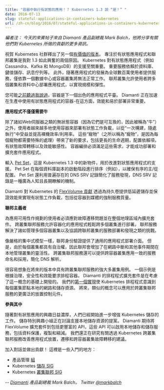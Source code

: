 ```yaml
---
title: "容器中執行有狀態的應用！？ Kubernetes 1.3 說 “是！” "
date: 2016-07-13
slug: stateful-applications-in-containers-kubernetes
url: /zh-cn/blog/2016/07/stateful-applications-in-containers-kubernetes
---
```

<!--
---
title: " Stateful Applications in Containers!? Kubernetes 1.3 Says “Yes!” "
date: 2016-07-13
slug: stateful-applications-in-containers-kubernetes
url: /zh-cn/blog/2016/07/stateful-applications-in-containers-kubernetes
---
-->

<!--
_Editor's note: today’s guest post is from Mark Balch, VP of Products at Diamanti, who’ll share more about the contributions they’ve made to Kubernetes._    
-->
_編者注： 今天的來賓帖子來自 Diamanti 產品副總裁 Mark Balch，他將分享有關他們對 Kubernetes 所做的貢獻的更多資訊。_ 

<!--

Congratulations to the Kubernetes community on another [value-packed release](https://kubernetes.io/blog/2016/07/kubernetes-1-3-bridging-cloud-native-and-enterprise-workloads/). A focus on stateful applications and federated clusters are two reasons why I’m so excited about 1.3. Kubernetes support for stateful apps such as Cassandra, Kafka, and MongoDB is critical. Important services rely on databases, key value stores, message queues, and more. Additionally, relying on one data center or container cluster simply won’t work as apps grow to serve millions of users around the world. Cluster federation allows users to deploy apps across multiple clusters and data centers for scale and resiliency.

-->
祝賀 Kubernetes 社群釋出了另一個[有價值的版本](https://kubernetes.io/blog/2016/07/kubernetes-1-3-bridging-cloud-native-and-enterprise-workloads/)。
專注於有狀態應用程式和聯邦叢集是我對 1.3 如此興奮的兩個原因。
Kubernetes 對有狀態應用程式（例如 Cassandra、Kafka 和 MongoDB）的支援至關重要。
重要服務依賴於資料庫、鍵值儲存、訊息佇列等。
此外，隨著應用程式的發展為全球數百萬使用者提供服務，僅依靠一個數據中心或容器叢集將無法正常工作。
聯邦叢集允許使用者跨多個叢集和資料中心部署應用程式，以實現規模和彈性。

<!--
You may have [heard me say before](https://www.diamanti.com/blog/the-next-great-application-platform/) that containers are the next great application platform. Diamanti is accelerating container adoption for stateful apps in production - where performance and ease of deployment really matter.&nbsp;  
-->
您可能[之前聽過我說過](https://www.diamanti.com/blog/the-next-great-application-platform/)，容器是下一個出色的應用程式平臺。
Diamanti 正在加速在生產中使用有狀態應用程式的容器-在這方面，效能和易於部署非常重要。

<!--
**Apps Need More Than Cattle**  
-->
**應用程式不僅僅需要牛**  

<!--
Beyond stateless containers like web servers (so-called “cattle” because they are interchangeable), users are increasingly deploying stateful workloads with containers to benefit from “build once, run anywhere” and to improve bare metal efficiency/utilization. These “pets” (so-called because each requires special handling) bring new requirements including longer life cycle, configuration dependencies, stateful failover, and performance sensitivity. Container orchestration must address these needs to successfully deploy and scale apps.  
-->
除了諸如Web伺服器之類的無狀態容器（因為它們是可互換的，因此被稱為“牛”）之外，使用者越來越多地使用容器來部署有狀態工作負載，以從“一次構建，隨處執行”中受益並提高裸機效率/利用率。
這些“寵物”（之所以稱為“寵物”，是因為每個寵物都需要特殊的處理）帶來了新的要求，包括更長的生命週期，配置依賴項，有狀態故障轉移以及效能敏感性。
容器編排必須滿足這些需求，才能成功部署和擴充套件應用程式。

<!--
Enter [Pet Set](/docs/user-guide/petset/), a new object in Kubernetes 1.3 for improved stateful application support. Pet Set sequences through the startup phase of each database replica (for example), ensuring orderly master/slave configuration. Pet Set also simplifies service discovery by leveraging ubiquitous DNS SRV records, a well-recognized and long-understood mechanism.  
-->
輸入 [Pet Set](/docs/user-guide/petset/)，這是 Kubernetes 1.3 中的新物件，用於改進對狀態應用程式的支援。
Pet Set 在每個資料庫副本的啟動階段進行排序（例如），以確保有序的主/從配置。
Pet Set 還利用普遍存在的 DNS SRV 記錄簡化了服務發現，DNS SRV 記錄是一種廣為人知且長期瞭解的機制。

<!--
Diamanti’s [FlexVolume contribution](https://github.com/kubernetes/kubernetes/pull/13840) to Kubernetes enables stateful workloads by providing persistent volumes with low-latency storage and guaranteed performance, including enforced quality-of-service from container to media.  
-->
Diamanti 對 Kubernetes 的 [FlexVolume 貢獻](https://github.com/kubernetes/kubernetes/pull/13840) 透過為持久卷提供低延遲儲存並保證效能來實現有狀態工作負載，包括從容器到媒體的強制服務質量。

<!--
**A Federalist**  
-->
**聯邦主義者** 

<!--
Users who are planning for application availability must contend with issues of failover and scale across geography. Cross-cluster federated services allows containerized apps to easily deploy across multiple clusters. Federated services tackles challenges such as managing multiple container clusters and coordinating service deployment and discovery across federated clusters.  
-->
為應用可用性作規劃的使用者必須應對故障遷移問題並在整個地理區域內擴充套件。
跨叢集聯邦服務允許容器化的應用程式輕鬆跨多個叢集進行部署。
聯邦服務解決了諸如管理多個容器叢集以及協調跨聯邦叢集的服務部署和發現之類的挑戰。

<!--
Like a strictly centralized model, federation provides a common app deployment interface. With each cluster retaining autonomy, however, federation adds flexibility to manage clusters locally during network outages and other events. Cross-cluster federated services also applies consistent service naming and adoption across container clusters, simplifying DNS resolution.  
-->
像嚴格的集中式模型一樣，聯邦身份驗證提供了通用的應用程式部署介面。
但是，由於每個叢集都具有自治權，因此聯邦會增加了在網路中斷和其他事件期間在本地管理叢集的靈活性。
跨叢集聯邦服務還可以提供跨容器叢集應用一致的服務命名和採用，簡化 DNS 解析。

<!--
It’s easy to imagine powerful multi-cluster use cases with cross-cluster federated services in future releases. An example is scheduling containers based on governance, security, and performance requirements. Diamanti’s scheduler extension was developed with this concept in mind. Our [first implementation](https://github.com/kubernetes/kubernetes/pull/13580) makes the Kubernetes scheduler aware of network and storage resources local to each cluster node. Similar concepts can be applied in the future to broader placement controls with cross-cluster federated services.&nbsp;  
-->
很容易想象在將來的版本中具有跨叢集聯邦服務的強大多叢集用例。
一個示例是根據治理，安全性和效能要求排程容器。
Diamanti 的排程程式擴充套件是在考慮了這一概念的基礎上開發的。
我們的[第一個實現](https://github.com/kubernetes/kubernetes/pull/13580)使 Kubernetes 排程程式意識到每個叢集節點本地的網路和儲存資源。
將來，類似的概念可以應用於跨叢集聯邦服務的更廣泛的放置控制元件。

<!--
**Get Involved**  
-->
**參與其中**  

<!--
With interest growing in stateful apps, work has already started to further enhance Kubernetes storage. The Storage Special Interest Group is discussing proposals to support local storage resources. Diamanti is looking forward to extend FlexVolume to include richer APIs that enable local storage and storage services including data protection, replication, and reduction. We’re also working on proposals for improved app placement, migration, and failover across container clusters through Kubernetes cross-cluster federated services.  
-->
隨著對有狀態應用的興趣日益濃厚，人們已經開始進一步增強 Kubernetes 儲存的工作。
儲存特別興趣小組正在討論支援本地儲存資源的提案。
Diamanti 期待將 FlexVolume 擴充套件到包括更豐富的 API，這些 API 可以啟用本地儲存和儲存服務，包括資料保護，複製和縮減。
我們還正在研究有關透過 Kubernetes 跨叢集聯邦服務改善應用程式放置，遷移和跨容器叢集故障轉移的建議。

<!--
Join the conversation and contribute! Here are some places to get started:  
-->
加入對話並做出貢獻！
這裡是一些入門的地方：

<!--
- Product Management [group](https://groups.google.com/forum/#!forum/kubernetes-sig-pm)
- Kubernetes [Storage SIG](https://groups.google.com/forum/#!forum/kubernetes-sig-storage)&nbsp;
- Kubernetes [Cluster Federation SIG](https://groups.google.com/forum/#!forum/kubernetes-sig-federation)
-->
- 產品管理 [組](https://groups.google.com/forum/#!forum/kubernetes-sig-pm)
- Kubernetes [儲存 SIG](https://groups.google.com/forum/#!forum/kubernetes-sig-storage)&nbsp;
- Kubernetes [叢集聯邦 SIG](https://groups.google.com/forum/#!forum/kubernetes-sig-federation)

<!--
_-- Mark Balch, VP Products, [Diamanti](https://diamanti.com/). Twitter [@markbalch](https://twitter.com/markbalch)_  
-->
_-- [Diamanti](https://diamanti.com/) 產品副總裁 Mark Balch。 Twitter [@markbalch](https://twitter.com/markbalch)_
